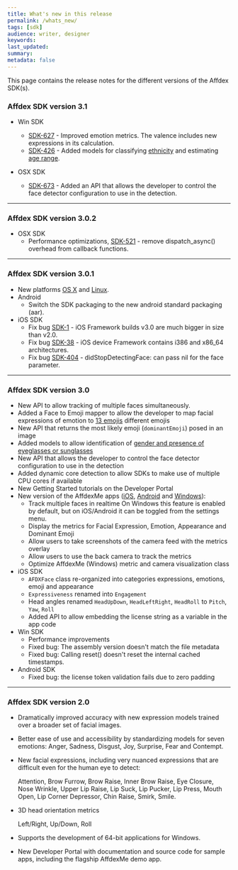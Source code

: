 ```yaml
---
title: What's new in this release
permalink: /whats_new/
tags: [sdk]
audience: writer, designer
keywords:
last_updated:
summary:
metadata: false
---
```


This page contains the release notes for the different versions of the Affdex SDK(s).


### Affdex SDK version 3.1
* Win SDK
  - [SDK-627](https://affectiva.atlassian.net/browse/SDK-427) - Improved emotion metrics. The valence includes new expressions in its calculation.
  - [SDK-426](https://affectiva.atlassian.net/browse/SDK-426) - Added models for classifying [ethnicity](/metrics#appearance) and estimating [age range](/metrics#appearance).

* OSX SDK
  - [SDK-673](https://affectiva.atlassian.net/browse/SDK-673) - Added an API that allows the developer to control the face detector configuration to use in the detection.

***

### Affdex SDK version 3.0.2
* OSX SDK
  - Performance optimizations, [SDK-521](https://affectiva.atlassian.net/browse/SDK-521) - remove dispatch_async() overhead from callback functions.

***

### Affdex SDK version 3.0.1
* New platforms [OS X](/osx) and [Linux](/linux).
* Android
  - Switch the SDK packaging to the new android standard packaging (aar).
* iOS SDK
  - Fix bug [SDK-1](https://affectiva.atlassian.net/browse/SDK-1) - iOS Framework builds v3.0 are much bigger in size than v2.0.
  - Fix bug [SDK-38](https://affectiva.atlassian.net/browse/SDK-38) - iOS device Framework contains i386 and x86_64 architectures.
  - Fix bug [SDK-404](https://affectiva.atlassian.net/browse/SDK-404) - didStopDetectingFace: can pass nil for the face parameter.

***

### Affdex SDK version 3.0

* New API to allow tracking of multiple faces simultaneously.
* Added a Face to Emoji mapper to allow the developer to map facial expressions of emotion to [13 emojis](/metrics#emoji-expressions) different emojis
* New API that returns the most likely emoji (`dominantEmoji`) posed in an image
* Added models to allow identification of [gender and presence of eyeglasses or sunglasses](/metrics#appearance)
* New API that allows the developer to control the face detector configuration to use in the detection
* Added dynamic core detection to allow SDKs to make use of multiple CPU cores if available
* New Getting Started tutorials on the Developer Portal
* New version of the AffdexMe apps ([iOS](https://github.com/Affectiva/ios-sdk-samples/tree/master/apps/AffdexMe), [Android](https://github.com/Affectiva/affdexme-android) and [Windows](https://github.com/Affectiva/win-sdk-samples/tree/master/AffdexMe)):
  - Track multiple faces in realtime
    On Windows this feature is enabled by default, but on iOS/Android it can be toggled from the settings menu.  
  - Display the metrics for Facial Expression, Emotion, Appearance and Dominant Emoji
  - Allow users to take screenshots of the camera feed with the metrics overlay
  - Allow users to use the back camera to track the metrics
  - Optimize AffdexMe (Windows) metric and camera visualization class
* iOS SDK
  - `AFDXFace` class re-organized into categories expressions, emotions, emoji and appearance
  - `Expressiveness` renamed into `Engagement`
  - Head angles renamed `HeadUpDown`, `HeadLeftRight`, `HeadRoll` to `Pitch`, `Yaw`, `Roll`
  - Added API to allow embedding the license string as a variable in the app code
* Win SDK
  - Performance improvements
  - Fixed bug: The assembly version doesn't match the file metadata
  - Fixed bug: Calling reset() doesn't reset the internal cached timestamps.
* Android SDK
  - Fixed bug: the license token validation fails due to zero padding

***

### Affdex SDK version 2.0

* Dramatically improved accuracy with new expression models trained over a broader set of facial images.

* Better ease of use and accessibility by standardizing models for seven
emotions:
  Anger, Sadness, Disgust, Joy, Surprise, Fear and Contempt.
* New facial expressions, including very
nuanced expressions that are difficult even for the human eye to detect:

    Attention, Brow Furrow, Brow Raise, Inner Brow Raise, Eye Closure, Nose Wrinkle, Upper Lip Raise, Lip Suck, Lip Pucker, Lip Press, Mouth Open, Lip Corner Depressor, Chin Raise, Smirk, Smile.
* 3D head orientation metrics

    Left/Right, Up/Down, Roll

* Supports the development of 64-bit applications for Windows.
* New Developer Portal with documentation and source code for sample apps, including the flagship AffdexMe demo app.

